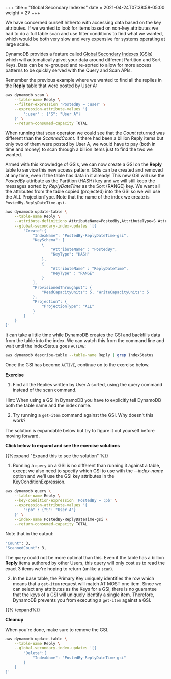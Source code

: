 +++
title = "Global Secondary Indexes"
date = 2021-04-24T07:38:58-05:00
weight = 27
+++

We have concerned ourself hitherto with accessing data based on the key attributes. If we wanted to look for items based on non-key attributes we had to do a full table scan and use filter conditions to find what we wanted, which would be both very slow and very expensive for systems operating at large scale.

DynamoDB provides a feature called [Global Secondary Indexes (GSIs)](https://docs.aws.amazon.com/amazondynamodb/latest/developerguide/GSI.html) which will automatically pivot your data around different Partition and Sort Keys. Data can be re-grouped and re-sorted to allow for more access patterns to be quickly served with the Query and Scan APIs.

Remember the previous example where we wanted to find all the replies in the **Reply** table that were posted by User A:

```bash
aws dynamodb scan \
    --table-name Reply \
    --filter-expression 'PostedBy = :user' \
    --expression-attribute-values '{
        ":user" : {"S": "User A"}
    }' \
    --return-consumed-capacity TOTAL
```

When running that scan operaton we could see that the *Count* returned was different than the *ScannedCount*.  If there had been a billion Reply items but only two of them were posted by User A, we would have to pay (both in time and money) to scan through a billion items just to find the two we wanted.

Armed with this knowledge of GSIs, we can now create a GSI on the **Reply** table to service this new access pattern.  GSIs can be created and removed at any time, even if the table has data in it already! This new GSI will use the *PostedBy* attribute as the Partition (HASH) key and we will still keep the messages sorted by *ReplyDateTime* as the Sort (RANGE) key.  We want all the attributes from the table copied (projected) into the GSI so we will use the ALL ProjectionType.  Note that the name of the index we create is `PostedBy-ReplyDateTime-gsi`.

```bash
aws dynamodb update-table \
    --table-name Reply \
    --attribute-definitions AttributeName=PostedBy,AttributeType=S AttributeName=ReplyDateTime,AttributeType=S \
    --global-secondary-index-updates '[{
        "Create":{
            "IndexName": "PostedBy-ReplyDateTime-gsi",
            "KeySchema": [
                {
                    "AttributeName" : "PostedBy",
                    "KeyType": "HASH"
                },
                {
                    "AttributeName" : "ReplyDateTime",
                    "KeyType" : "RANGE"
                }
            ],
            "ProvisionedThroughput": {
                "ReadCapacityUnits": 5, "WriteCapacityUnits": 5
            },
            "Projection": {
                "ProjectionType": "ALL"
            }
        }
    }
]'
```

It can take a little time while DynamoDB creates the GSI and backfills data from the table into the index.  We can watch this from the command line and wait until the IndexStatus goes `ACTIVE`:

```bash
aws dynamodb describe-table --table-name Reply | grep IndexStatus
```

Once the GSI has become `ACTIVE`, continue on to the exercise below.

**Exercise**

1. Find all the Replies written by User A sorted, using the query command instead of the scan command.

Hint: When using a GSI in DynamoDB you have to explicitly tell DynamoDB both the table name and the index name.

2. Try running a `get-item` command against the GSI.  Why doesn't this work?

The solution is expandable below but try to figure it out yourself before moving forward.

**Click below to expand and see the exercise solutions**

{{%expand "Expand this to see the solution" %}}

1. Running a `query` on a GSI is no different than running it against a table, except we also need to specify which GSI to use with the *\-\-index\-name* option and we'll use the GSI key attributes in the KeyConditionExpression.

```bash
aws dynamodb query \
    --table-name Reply \
    --key-condition-expression 'PostedBy = :pb' \
    --expression-attribute-values '{
        ":pb" : {"S": "User A"}
    }' \
    --index-name PostedBy-ReplyDateTime-gsi \
    --return-consumed-capacity TOTAL
```

Note that in the output:

```bash
"Count": 3,
"ScannedCount": 3,
```

The `query` could not be more optimal than this.  Even if the table has a billion **Reply** items authored by other Users, this query will only cost us to read the exact 3 items we're hoping to return (unlike a `scan`).

2. In the base table, the Primary Key uniquely identifies the row which means that a `get-item` request will match AT MOST one item. Since we can select any attributes as the Keys for a GSI, there is no guarantee that the keys of a GSI will uniquely identify a single item. Therefore, DynamoDB prevents you from executing a `get-item` against a GSI.

{{% /expand%}}

**Cleanup**

When you're done, make sure to remove the GSI.

```bash
aws dynamodb update-table \
    --table-name Reply \
    --global-secondary-index-updates '[{
        "Delete":{
            "IndexName": "PostedBy-ReplyDateTime-gsi"
        }
    }
]'
```
